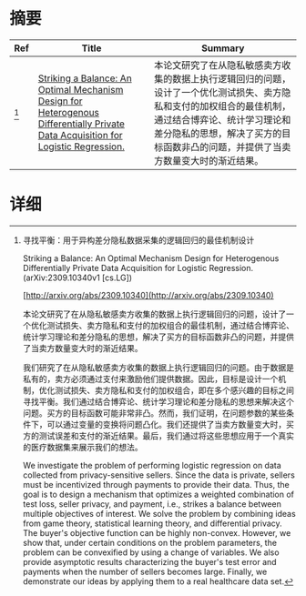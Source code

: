 # 摘要

| Ref | Title | Summary |
| --- | --- | --- |
| [^1] | [Striking a Balance: An Optimal Mechanism Design for Heterogenous Differentially Private Data Acquisition for Logistic Regression.](http://arxiv.org/abs/2309.10340) | 本论文研究了在从隐私敏感卖方收集的数据上执行逻辑回归的问题，设计了一个优化测试损失、卖方隐私和支付的加权组合的最佳机制，通过结合博弈论、统计学习理论和差分隐私的思想，解决了买方的目标函数非凸的问题，并提供了当卖方数量变大时的渐近结果。 |

# 详细

[^1]: 寻找平衡：用于异构差分隐私数据采集的逻辑回归的最佳机制设计

    Striking a Balance: An Optimal Mechanism Design for Heterogenous Differentially Private Data Acquisition for Logistic Regression. (arXiv:2309.10340v1 [cs.LG])

    [http://arxiv.org/abs/2309.10340](http://arxiv.org/abs/2309.10340)

    本论文研究了在从隐私敏感卖方收集的数据上执行逻辑回归的问题，设计了一个优化测试损失、卖方隐私和支付的加权组合的最佳机制，通过结合博弈论、统计学习理论和差分隐私的思想，解决了买方的目标函数非凸的问题，并提供了当卖方数量变大时的渐近结果。

    

    我们研究了在从隐私敏感卖方收集的数据上执行逻辑回归的问题。由于数据是私有的，卖方必须通过支付来激励他们提供数据。因此，目标是设计一个机制，优化测试损失、卖方隐私和支付的加权组合，即在多个感兴趣的目标之间寻找平衡。我们通过结合博弈论、统计学习理论和差分隐私的思想来解决这个问题。买方的目标函数可能非常非凸。然而，我们证明，在问题参数的某些条件下，可以通过变量的变换将问题凸化。我们还提供了当卖方数量变大时，买方的测试误差和支付的渐近结果。最后，我们通过将这些思想应用于一个真实的医疗数据集来展示我们的想法。

    We investigate the problem of performing logistic regression on data collected from privacy-sensitive sellers. Since the data is private, sellers must be incentivized through payments to provide their data. Thus, the goal is to design a mechanism that optimizes a weighted combination of test loss, seller privacy, and payment, i.e., strikes a balance between multiple objectives of interest. We solve the problem by combining ideas from game theory, statistical learning theory, and differential privacy. The buyer's objective function can be highly non-convex. However, we show that, under certain conditions on the problem parameters, the problem can be convexified by using a change of variables. We also provide asymptotic results characterizing the buyer's test error and payments when the number of sellers becomes large. Finally, we demonstrate our ideas by applying them to a real healthcare data set.
    

